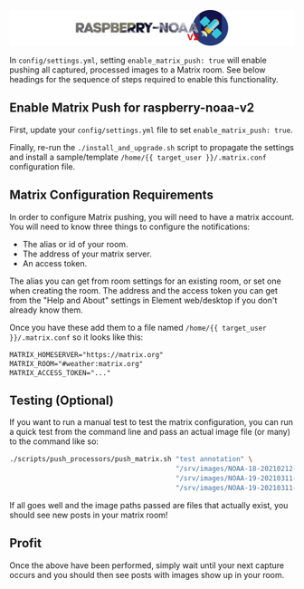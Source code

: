 ![Raspberry NOAA](../assets/header_1600_v2.png)

In `config/settings.yml`, setting `enable_matrix_push: true` will enable pushing all captured, processed
images to a Matrix room. See below headings for the sequence of steps required to enable this functionality.

## Enable Matrix Push for raspberry-noaa-v2

First, update your `config/settings.yml` file to set `enable_matrix_push: true`.

Finally, re-run the `./install_and_upgrade.sh` script to propagate the settings and install a sample/template
`/home/{{ target_user }}/.matrix.conf` configuration file.

## Matrix Configuration Requirements

In order to configure Matrix pushing, you will need to have a matrix account.
You will need to know three things to configure the notifications:

* The alias or id of your room.
* The address of your matrix server.
* An access token.

The alias you can get from room settings for an existing room, or set one when creating the room.
The address and the access token you can get from the "Help and About" settings in Element web/desktop if you don't already know them.

Once you have these add them to a file named `/home/{{ target_user }}/.matrix.conf` so it looks like this:

```
MATRIX_HOMESERVER="https://matrix.org"
MATRIX_ROOM="#weather:matrix.org"
MATRIX_ACCESS_TOKEN="..."
```

## Testing (Optional)

If you want to run a manual test to test the matrix configuration, you can run a quick test
from the command line and pass an actual image file (or many) to the command like so:

```bash
./scripts/push_processors/push_matrix.sh "test annotation" \
                                         "/srv/images/NOAA-18-20210212-091356-MCIR.jpg" \
                                         "/srv/images/NOAA-19-20210311-060645-ZA.jpg"   \
                                         "/srv/images/NOAA-19-20210311-060645-spectrogram.png"
```

If all goes well and the image paths passed are files that actually exist, you should see new posts in your matrix room!

## Profit

Once the above have been performed, simply wait until your next capture occurs and you should then see posts with
images show up in your room.
